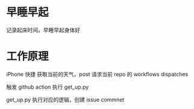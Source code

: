 # 早睡早起
记录起床时间，早睡早起身体好


# 工作原理
iPhone 快捷 获取当前的天气，post 请求当前 repo 的 workflows dispatches

触发 github action 执行 get_up.py 

get_up.py 执行对应的逻辑，创建 issue commnet

